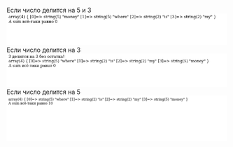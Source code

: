 Если число делится на 5 и 3 
<img src="https://github.com/Adamanr/TestTasks/blob/main/task4/Screenshot%202021-12-13%20at%2004-20-17%20Screenshot.png">
Если число делится на 3
<img src="https://github.com/Adamanr/TestTasks/blob/main/task4/Screenshot%202021-12-13%20at%2004-20-05%20Screenshot.png">
Если число делится на 5
<img src="https://github.com/Adamanr/TestTasks/blob/main/task4/Screenshot%202021-12-13%20at%2004-19-44%20Screenshot.png">
